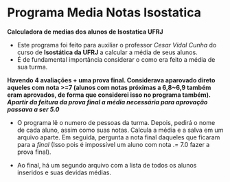 # Programa Media Notas Isostatica
 **Calculadora de medias dos alunos de Isostatica UFRJ**

  * Este programa foi feito para auxiliar o professor *Cesar Vidal Cunha* do curso de **Isostática da UFRJ** a calcular a média de seus alunos.
  * É de fundamental importância considerar o como era feito a média de sua turma. 

  **Havendo 4 avaliações + uma prova final. Considerava aparovado direto aqueles com nota >=7 (alunos com notas próximas a 6,8~6,9 também eram aprovados, de forma que considerei isso no programa também).**
  ***Apartir da feitura da prova final a média necessária para aprovação passava a ser 5.0***

  * O programa lê o numero de pessoas da turma. Depois, pedirá o nome de cada aluno, assim como suas notas. Calcula a média e a salva em um arquivo aparte. Em seguida, pergunta a nota final daqueles que ficaram para a *final* (Isso pois é impossível um aluno com nota .= 7.0 fazer a prova final).

  * Ao final, há um segundo arquivo com a lista de todos os alunos inseridos e suas devidas médias.
